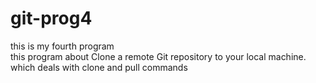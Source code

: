 # git-prog4
this is my fourth program
<br>
this program about Clone a remote Git repository to your local machine.
which deals with clone and pull commands
